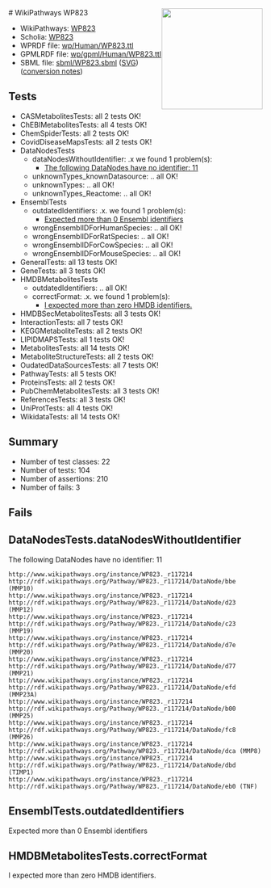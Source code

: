 <img style="float: right; width: 200px" src="../logo.png" />
# WikiPathways WP823

* WikiPathways: [WP823](https://identifiers.org/wikipathways:WP823)
* Scholia: [WP823](https://scholia.toolforge.org/wikipathways/WP823)
* WPRDF file: [wp/Human/WP823.ttl](../wp/Human/WP823.ttl)
* GPMLRDF file: [wp/gpml/Human/WP823.ttl](../wp/gpml/Human/WP823.ttl)
* SBML file: [sbml/WP823.sbml](../sbml/WP823.sbml) ([SVG](../sbml/WP823.svg)) ([conversion notes](../sbml/WP823.txt))

## Tests
* CASMetabolitesTests: all 2 tests OK!
* ChEBIMetabolitesTests: all 4 tests OK!
* ChemSpiderTests: all 2 tests OK!
* CovidDiseaseMapsTests: all 2 tests OK!
* DataNodesTests
    * dataNodesWithoutIdentifier: .x we found 1 problem(s):
        * [The following DataNodes have no identifier: 11](#8792c491)
    * unknownTypes_knownDatasource: .. all OK!
    * unknownTypes: .. all OK!
    * unknownTypes_Reactome: .. all OK!
* EnsemblTests
    * outdatedIdentifiers: .x. we found 1 problem(s):
        * [Expected more than 0 Ensembl identifiers](#f44398b7)
    * wrongEnsemblIDForHumanSpecies: .. all OK!
    * wrongEnsemblIDForRatSpecies: .. all OK!
    * wrongEnsemblIDForCowSpecies: .. all OK!
    * wrongEnsemblIDForMouseSpecies: .. all OK!
* GeneralTests: all 13 tests OK!
* GeneTests: all 3 tests OK!
* HMDBMetabolitesTests
    * outdatedIdentifiers: .. all OK!
    * correctFormat: .x. we found 1 problem(s):
        * [I expected more than zero HMDB identifiers.](#ad154c1e)
* HMDBSecMetabolitesTests: all 3 tests OK!
* InteractionTests: all 7 tests OK!
* KEGGMetaboliteTests: all 2 tests OK!
* LIPIDMAPSTests: all 1 tests OK!
* MetabolitesTests: all 14 tests OK!
* MetaboliteStructureTests: all 2 tests OK!
* OudatedDataSourcesTests: all 7 tests OK!
* PathwayTests: all 5 tests OK!
* ProteinsTests: all 2 tests OK!
* PubChemMetabolitesTests: all 3 tests OK!
* ReferencesTests: all 3 tests OK!
* UniProtTests: all 4 tests OK!
* WikidataTests: all 14 tests OK!


## Summary

* Number of test classes: 22
* Number of tests: 104
* Number of assertions: 210
* Number of fails: 3

## Fails

<a name="8792c491" />

## DataNodesTests.dataNodesWithoutIdentifier

The following DataNodes have no identifier: 11
```
http://www.wikipathways.org/instance/WP823._r117214 http://rdf.wikipathways.org/Pathway/WP823._r117214/DataNode/bbe (MMP10)
http://www.wikipathways.org/instance/WP823._r117214 http://rdf.wikipathways.org/Pathway/WP823._r117214/DataNode/d23 (MMP12)
http://www.wikipathways.org/instance/WP823._r117214 http://rdf.wikipathways.org/Pathway/WP823._r117214/DataNode/c23 (MMP19)
http://www.wikipathways.org/instance/WP823._r117214 http://rdf.wikipathways.org/Pathway/WP823._r117214/DataNode/d7e (MMP20)
http://www.wikipathways.org/instance/WP823._r117214 http://rdf.wikipathways.org/Pathway/WP823._r117214/DataNode/d77 (MMP21)
http://www.wikipathways.org/instance/WP823._r117214 http://rdf.wikipathways.org/Pathway/WP823._r117214/DataNode/efd (MMP23A)
http://www.wikipathways.org/instance/WP823._r117214 http://rdf.wikipathways.org/Pathway/WP823._r117214/DataNode/b00 (MMP25)
http://www.wikipathways.org/instance/WP823._r117214 http://rdf.wikipathways.org/Pathway/WP823._r117214/DataNode/fc8 (MMP26)
http://www.wikipathways.org/instance/WP823._r117214 http://rdf.wikipathways.org/Pathway/WP823._r117214/DataNode/dca (MMP8)
http://www.wikipathways.org/instance/WP823._r117214 http://rdf.wikipathways.org/Pathway/WP823._r117214/DataNode/dbd (TIMP1)
http://www.wikipathways.org/instance/WP823._r117214 http://rdf.wikipathways.org/Pathway/WP823._r117214/DataNode/eb0 (TNF)
```

<a name="f44398b7" />

## EnsemblTests.outdatedIdentifiers

Expected more than 0 Ensembl identifiers
<a name="ad154c1e" />

## HMDBMetabolitesTests.correctFormat

I expected more than zero HMDB identifiers.
